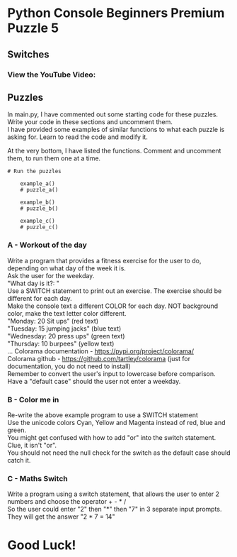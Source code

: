 # Python Console Beginners Premium Puzzle 5

## Switches

### View the YouTube Video: 


## Puzzles
In main.py, I have commented out some starting code for these puzzles. <br />
Write your code in these sections and uncomment them. <br />
I have provided some examples of similar functions to what each puzzle is asking for. Learn to read the code and modify it. <br />

At the very bottom, I have listed the functions. Comment and uncomment them, to run them one at a time.

```
# Run the puzzles

    example_a()
    # puzzle_a()

    example_b()
    # puzzle_b()

    example_c()
    # puzzle_c()
```

### A - Workout of the day
Write a program that provides a fitness exercise for the user to do, depending on what day of the week it is. <br />
Ask the user for the weekday. <br />
    "What day is it?: " <br />
Use a SWITCH statement to print out an exercise. The exercise should be different for each day. <br />
Make the console text a different COLOR for each day. NOT background color, make the text letter color different. <br />
    "Monday: 20 Sit ups"            (red text) <br />
    "Tuesday: 15 jumping jacks"     (blue text) <br />
    "Wednesday: 20 press ups"       (green text) <br />
    "Thursday: 10 burpees"          (yellow text) <br />
    ...
Colorama documentation - https://pypi.org/project/colorama/ <br />
Colorama github - https://github.com/tartley/colorama     (just for documentation, you do not need to install) <br />
Remember to convert the user's input to lowercase before comparison. <br />
Have a "default case" should the user not enter a weekday. <br />


### B - Color me in
Re-write the above example program to use a SWITCH statement <br />
Use the unicode colors Cyan, Yellow and Magenta instead of red, blue and green. <br />
You might get confused with how to add "or" into the switch statement. Clue, it isn't "or". <br />
You should not need the null check for the switch as the default case should catch it. <br />


### C - Maths Switch
Write a program using a switch statement, that allows the user to enter 2 numbers and choose the operator + - * / <br />
So the user could enter "2" then "*" then "7" in 3 separate input prompts. <br />
They will get the answer "2 * 7 = 14" <br />


# Good Luck!
